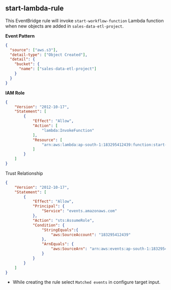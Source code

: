 ## start-lambda-rule

This EventBridge rule will invoke `start-workflow-function` Lambda function when new objects are added in `sales-data-etl-project`.

**Event Pattern**

```json
{
  "source": ["aws.s3"],
  "detail-type": ["Object Created"],
  "detail": {
    "bucket": {
      "name": ["sales-data-etl-project"]
    }
  }
}
```

**IAM Role**

```json
{
    "Version": "2012-10-17",
    "Statement": [
        {
            "Effect": "Allow",
            "Action": [
                "lambda:InvokeFunction"
            ],
            "Resource": [
                "arn:aws:lambda:ap-south-1:183295412439:function:start-workflow-function"
            ]
        }
    ]
}
```

Trust Relationship

```json
{
    "Version": "2012-10-17",
    "Statement": [
        {
            "Effect": "Allow",
            "Principal": {
                "Service": "events.amazonaws.com"
            },
            "Action": "sts:AssumeRole",
            "Condition": {
                "StringEquals":{
                    "aws:SourceAccount": "183295412439"
                },
                "ArnEquals": {
                    "aws:SourceArn": "arn:aws:events:ap-south-1:183295412439:rule/start-lambda-rule"
                }
            }
        }
    ]
}
```

* While creating the rule select `Matched events` in configure target input.
